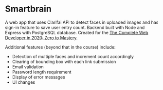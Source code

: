 # Smartbrain
A web app that uses Clarifai API to detect faces in uploaded images and has sign-in feature to save user entry count. Backend built with Node and Express with PostgreSQL database. Created for the [The Complete Web Developer in 2020: Zero to Mastery](https://www.udemy.com/course/the-complete-web-developer-zero-to-mastery/). 

Additional features (beyond that in the course) include:
- Detection of multiple faces and increment count accordingly
- Clearing of bounding box with each link submission
- Email validation 
- Password length requirement
- Display of error messages
- UI changes
